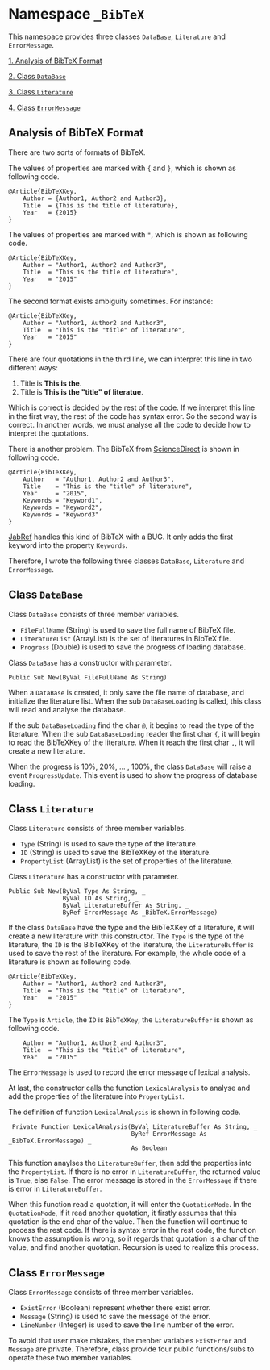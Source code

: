 # Namespace `_BibTeX`

This namespace provides three classes `DataBase`, `Literature` and `ErrorMessage`.

[1. Analysis of BibTeX Format](#1)

[2. Class `DataBase`](#2)

[3. Class `Literature`](#3)

[4. Class `ErrorMessage`](#4)

## Analysis of BibTeX Format
There are two sorts of formats of BibTeX.

The values of properties are marked with `{` and `}`, which is shown as following code.

	@Article{BibTeXKey, 
		Author = {Author1, Author2 and Author3},  
		Title  = {This is the title of literature}, 
		Year   = {2015}
	}

The values of properties are marked with `"`, which is shown as following code.

	@Article{BibTeXKey, 
		Author = "Author1, Author2 and Author3",  
		Title  = "This is the title of literature", 
		Year   = "2015"
	}

The second format exists ambiguity sometimes. For instance:
	
	@Article{BibTeXKey, 
		Author = "Author1, Author2 and Author3",  
		Title  = "This is the "title" of literature", 
		Year   = "2015"
	}

There are four quotations in the third line, we can interpret this line in two different ways:

1. Title is **This is the**.
2. Title is **This is the "title" of literatue**.

Which is correct is decided by the rest of the code. If we interpret this line in the first way, the rest of the code has syntax error. So the second way is correct. In another words, we must analyse all the code to decide how to interpret the quotations.

There is another problem. The BibTeX from [ScienceDirect](http://www.sciencedirect.com/) is shown in following code.

	@Article{BibTeXKey, 
		Author   = "Author1, Author2 and Author3",  
		Title    = "This is the "title" of literature", 
		Year     = "2015",
		Keywords = "Keyword1",
		Keywords = "Keyword2",
		Keywords = "Keyword3" 
	}

[JabRef](http://jabref.sourceforge.net/) handles this kind of BibTeX with a BUG. It only adds the first keyword into the property `Keywords`.

Therefore, I wrote the following three classes `DataBase`, `Literature` and `ErrorMessage`.

## Class `DataBase`
Class `DataBase` consists of three member variables.

* `FileFullName` (String) is used to save the full name of BibTeX file.
* `LiteratureList` (ArrayList) is the set of literatures in BibTeX file.
* `Progress` (Double) is used to save the progress of loading database.

Class `DataBase` has a constructor with parameter.

	Public Sub New(ByVal FileFullName As String)

When a `DataBase` is created, it only save the file name of database, and initialize the literature list. When the sub `DataBaseLoading` is called, this class will read and analyse the database.

If the sub `DataBaseLoading` find the char `@`, it begins to read the type of the literature. When the sub `DataBaseLoading` reader the first char `{`, it will begin to read the BibTeXKey of the literature. When it reach the first char `,`, it will create a new literature.

When the progress is 10%, 20%, ... , 100%, the class `DataBase` will raise a event `ProgressUpdate`. This event is used to show the progress of database loading.

## Class `Literature`
Class `Literature` consists of three member variables.

* `Type` (String) is used to save the type of the literature.
* `ID` (String) is used to save the BibTeXKey of the literature.
* `PropertyList` (ArrayList) is the set of properties of the literature.

Class `Literature` has a constructor with parameter.

	Public Sub New(ByVal Type As String, _
				   ByVal ID As String, _
				   ByVal LiteratureBuffer As String, _
				   ByRef ErrorMessage As _BibTeX.ErrorMessage)
         
If the class `DataBase` have the type and the BibTeXKey of a literature, it will create a new literature with this constructor. The `Type` is the type of the literature, the `ID` is the BibTeXKey of the literature, the `LiteratureBuffer` is used to save the rest of the literature. For example, the whole code of a literature is shown as following code.

	@Article{BibTeXKey, 
		Author = "Author1, Author2 and Author3",  
		Title  = "This is the "title" of literature", 
		Year   = "2015"
	}

The `Type` is `Article`, the `ID` is `BibTeXKey`, the `LiteratureBuffer` is shown as following code.

		Author = "Author1, Author2 and Author3",  
		Title  = "This is the "title" of literature", 
		Year   = "2015"

The `ErrorMessage` is used to record the error message of lexical analysis.

At last, the constructor calls the function `LexicalAnalysis` to analyse and add the properties of the literature into `PropertyList`.

The definition of function `LexicalAnalysis` is shown in following code.

	 Private Function LexicalAnalysis(ByVal LiteratureBuffer As String, _
									  ByRef ErrorMessage As _BibTeX.ErrorMessage) _
									  As Boolean

This function anaylses the `LiteratureBuffer`, then add the properties into the `PropertyList`. If there is no error in `LiteratureBuffer`, the returned value is `True`, else `False`. The error message is stored in the `ErrorMessage` if there is error in `LiteratureBuffer`.

When this function read a quotation, it will enter the `QuotationMode`. In the `QuotationMode`, if it read another quotation, it firstly assumes that this quotation is the end char of the value. Then the function will continue to process the rest code. If there is syntax error in the rest code, the function knows the assumption is wrong, so it regards that quotation is a char of the value, and find another quotation. Recursion is used to realize this process.

## Class `ErrorMessage`
Class `ErrorMessage` consists of three member variables.

* `ExistError` (Boolean) represent whether there exist error.
* `Message` (String) is used to save the message of the error.
* `LineNumber` (Integer) is used to save the line number of the error.

To avoid that user make mistakes, the menber variables `ExistError` and `Message` are private. Therefore, class provide four public functions/subs to operate these two member variables.

